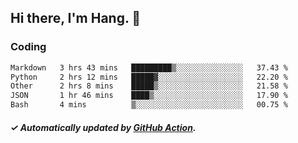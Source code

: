 ## Hi there, I'm Hang. 👋

### Coding

<!--START_SECTION:waka-->

```txt
Markdown   3 hrs 43 mins   █████████▒░░░░░░░░░░░░░░░   37.43 %
Python     2 hrs 12 mins   █████▓░░░░░░░░░░░░░░░░░░░   22.20 %
Other      2 hrs 8 mins    █████▒░░░░░░░░░░░░░░░░░░░   21.58 %
JSON       1 hr 46 mins    ████▒░░░░░░░░░░░░░░░░░░░░   17.90 %
Bash       4 mins          ▒░░░░░░░░░░░░░░░░░░░░░░░░   00.75 %
```

<!--END_SECTION:waka-->

##### ✓ Automatically updated by [GitHub Action](https://github.com/huhuhang/huhuhang/actions).
